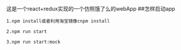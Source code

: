 这是一个react+redux实现的一个仿照饿了么的webApp
##怎样启动app
```
1.npm install或者利用淘宝镜像cnpm install
```

```
2.npm run start
```

```
3.npm run start:mock
```
